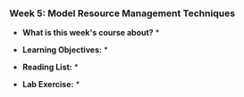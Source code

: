 ### Week 5: Model Resource Management Techniques

* **What is this week's course about?**
  * 

* **Learning Objectives:**
  * 


* **Reading List:**
  * 
  
* **Lab Exercise:**
  * 

